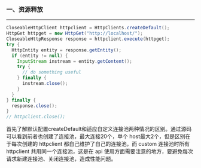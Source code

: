 ### 一、资源释放

---

```java
CloseableHttpClient httpclient = HttpClients.createDefault();
HttpGet httpget = new HttpGet("http://localhost/");
CloseableHttpResponse response = httpclient.execute(httpget);
try {
  HttpEntity entity = response.getEntity();
  if (entity != null) {
    InputStream instream = entity.getContent();
    try {
      // do something useful
    } finally {
      instream.close();
    }
  }
} finally {
  response.close();
}
// httpclient.close();

```

首先了解默认配置createDefault和适应自定义连接池两种情况的区别。通过源码可以看到前者也创建了连接池，最大连接20个，单个 host最大2个，但是区别在于每次创建的 httpclient 都自己维护了自己的连接池，而 custom 连接池时所有 httpclient 共用同一个连接池，这是在 api 使用方面需要注意的地方，要避免每次请求新建连接池、关闭连接池，造成性能问题。







 

























































































